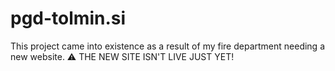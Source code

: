 # pgd-tolmin.si
This project came into existence as a result of my fire department needing a new website.
⚠️ THE NEW SITE ISN'T LIVE JUST YET!
